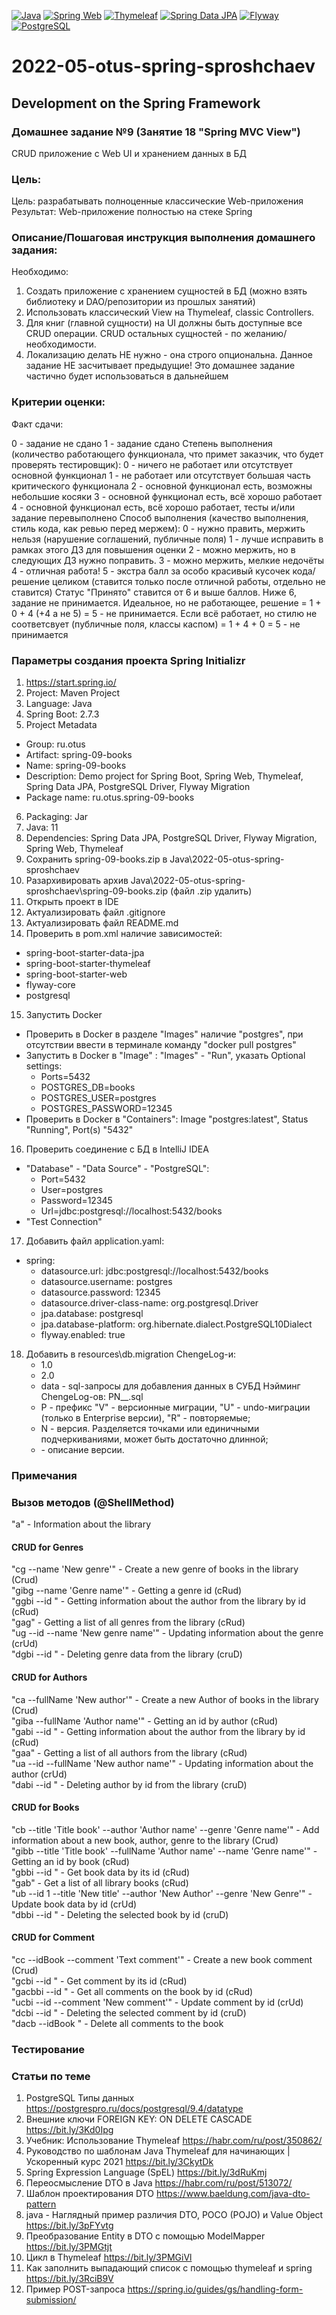 [![Java](https://img.shields.io/badge/Java-E43222??style=for-the-badge&logo=java&logoColor=FFFFFF)](https://java.com/)
[![Spring Web](https://img.shields.io/badge/Spring_Web-FFFFFF??style=for-the-badge&logo=Spring)](https://spring.io/guides/gs/serving-web-content/)
[![Thymeleaf](https://img.shields.io/badge/Thymeleaf-FFFFFF??style=for-the-badge&logo=Thymeleaf&logoColor=025B10)](https://www.thymeleaf.org/)
[![Spring Data JPA](https://img.shields.io/badge/Spring_Data_JPA-FFFFFF??style=for-the-badge&logo=Spring)](https://spring.io/projects/spring-data-jpa)
[![Flyway](https://img.shields.io/badge/Flyway-FFFFFF??style=for-the-badge&logo=Flyway&logoColor=CC0100)](https://flywaydb.org/)
[![PostgreSQL](https://img.shields.io/badge/PostgreSQL-3E6389??style=for-the-badge&logo=PostgreSQL&logoColor=FFFFFF)](https://www.postgresql.org/)

# 2022-05-otus-spring-sproshchaev
Development on the Spring Framework
-----------------------------------
### Домашнее задание №9 (Занятие 18 "Spring MVC View")
CRUD приложение с Web UI и хранением данных в БД

### Цель:
Цель: разрабатывать полноценные классические Web-приложения
Результат: Web-приложение полностью на стеке Spring

### Описание/Пошаговая инструкция выполнения домашнего задания:
Необходимо:

1. Создать приложение с хранением сущностей в БД (можно взять библиотеку и DAO/репозитории из прошлых занятий)
2. Использовать классический View на Thymeleaf, classic Controllers.
3. Для книг (главной сущности) на UI должны быть доступные все CRUD операции. CRUD остальных сущностей - по желанию/необходимости.
4. Локализацию делать НЕ нужно - она строго опциональна.
Данное задание НЕ засчитывает предыдущие!
Это домашнее задание частично будет использоваться в дальнейшем

### Критерии оценки:
Факт сдачи:

0 - задание не сдано
1 - задание сдано
Степень выполнения (количество работающего функционала, что примет заказчик, что будет проверять тестировщик):
0 - ничего не работает или отсутствует основной функционал
1 - не работает или отсутствует большая часть критического функционала
2 - основной функционал есть, возможны небольшие косяки
3 - основной функционал есть, всё хорошо работает
4 - основной функционал есть, всё хорошо работает, тесты и/или задание перевыполнено
Способ выполнения (качество выполнения, стиль кода, как ревью перед мержем):
0 - нужно править, мержить нельзя (нарушение соглашений, публичные поля)
1 - лучше исправить в рамках этого ДЗ для повышения оценки
2 - можно мержить, но в следующих ДЗ нужно поправить.
3 - можно мержить, мелкие недочёты
4 - отличная работа!
5 - экстра балл за особо красивый кусочек кода/решение целиком (ставится только после отличной работы, отдельно не ставится)
Статус "Принято" ставится от 6 и выше баллов.
Ниже 6, задание не принимается.
Идеальное, но не работающее, решение = 1 + 0 + 4 (+4 а не 5) = 5 - не принимается.
Если всё работает, но стилю не соответсвует (публичные поля, классы каспом) = 1 + 4 + 0 = 5 - не принимается

### Параметры создания проекта Spring Initializr
1. https://start.spring.io/
2. Project: Maven Project
3. Language: Java
4. Spring Boot: 2.7.3
5. Project Metadata
  - Group: ru.otus
  - Artifact: spring-09-books
  - Name: spring-09-books
  - Description: Demo project for Spring Boot, Spring Web, Thymeleaf, Spring Data JPA, PostgreSQL Driver, Flyway Migration
  - Package name: ru.otus.spring-09-books
6. Packaging: Jar
7. Java: 11
8. Dependencies: Spring Data JPA, PostgreSQL Driver, Flyway Migration, Spring Web, Thymeleaf
9. Сохранить spring-09-books.zip в Java\2022-05-otus-spring-sproshchaev
10. Разархивировать архив Java\2022-05-otus-spring-sproshchaev\spring-09-books.zip (файл .zip удалить)
11. Открыть проект в IDE
12. Актуализировать файл .gitignore
13. Актуализировать файл README.md
14. Проверить в pom.xml наличие зависимостей: 
  - spring-boot-starter-data-jpa 
  - spring-boot-starter-thymeleaf 
  - spring-boot-starter-web
  - flyway-core
  - postgresql
15. Запустить Docker
  - Проверить в Docker в разделе "Images" наличие "postgres", при отсутствии ввести в терминале команду "docker pull postgres"
  - Запустить в Docker в "Image" : "Images" - "Run", указать Optional settings: 
     - Ports=5432
     - POSTGRES_DB=books
     - POSTGRES_USER=postgres
     - POSTGRES_PASSWORD=12345
  - Проверить в Docker в "Containers": Image "postgres:latest", Status "Running", Port(s) "5432"
16. Проверить соединение с БД в IntelliJ IDEA
  - "Database" - "Data Source" - "PostgreSQL": 
     - Port=5432 
     - User=postgres 
     - Password=12345
     - Url=jdbc:postgresql://localhost:5432/books 
  - "Test Connection"
17. Добавить файл application.yaml:
  - spring:
      - datasource.url: jdbc:postgresql://localhost:5432/books
      - datasource.username: postgres
      - datasource.password: 12345
      - datasource.driver-class-name: org.postgresql.Driver
      - jpa.database: postgresql
      - jpa.database-platform: org.hibernate.dialect.PostgreSQL10Dialect
      - flyway.enabled: true
18. Добавить в resources\db.migration ChengeLog-и:
      - 1.0 
      - 2.0
      - data - sql-запросы для добавления данных в СУБД
    Нэйминг ChengeLog-ов: PN__<Description>.sql
      - P - префикс "V" - версионные миграции, "U" - undo-миграции (только в Enterprise версии), "R" - повторяемые;
      - N - версия. Разделяется точками или единичными подчеркиваниями, может быть достаточно длинной;
      - <Description> - описание версии.
### Примечания

### Вызов методов (@ShellMethod)
"a" - Information about the library <br>
#### CRUD for Genres
"cg --name 'New genre'" - Create a new genre of books in the library (Crud) <br>
"gibg --name 'Genre name'" - Getting a genre id (cRud) <br>
"ggbi --id <id genre>" - Getting information about the author from the library by id (cRud) <br>
"gag" - Getting a list of all genres from the library (cRud) <br>
"ug  --id <id genre> --name 'New genre name'" - Updating information about the genre (crUd) <br>
"dgbi --id <id genre>" - Deleting genre data from the library (cruD) <br>
#### CRUD for Authors
"ca --fullName 'New author'" - Create a new Author of books in the library (Crud) <br>
"giba --fullName 'Author name'" - Getting an id by author (cRud) <br>
"gabi --id <id author>" - Getting information about the author from the library by id (cRud) <br>
"gaa" - Getting a list of all authors from the library (cRud) <br>
"ua --id <id author> --fullName 'New author name'" - Updating information about the author (crUd) <br>
"dabi --id <id author>" - Deleting author by id from the library (cruD) <br>
#### CRUD for Books
"cb --title 'Title book' --author 'Author name' --genre 'Genre name'" - Add information about a new book, author, genre to the library (Crud) <br>
"gibb --title 'Title book' --fullName 'Author name' --name 'Genre name'" - Getting an id by book (cRud) <br>
"gbbi --id <id book>" - Get book data by its id (cRud) <br>
"gab" - Get a list of all library books (cRud) <br>
"ub --id 1 --title 'New title' --author 'New Author' --genre 'New Genre'" - Update book data by id (crUd) <br>
"dbbi --id <id book>" - Deleting the selected book by id (cruD) <br>
#### CRUD for Comment
"cc --idBook <id book> --comment 'Text comment'" - Create a new book comment (Crud) <br>
"gcbi --id <id comment>" - Get comment by its id (cRud) <br>
"gacbbi --id <id book>" - Get all comments on the book by id (cRud) <br>
"ucbi --id <id comment> --comment 'New comment'" - Update comment by id (crUd) <br>
"dcbi --id <id comment>" - Deleting the selected comment by id (cruD) <br>
"dacb --idBook <id book>" - Delete all comments to the book <br>

### Тестирование

### Статьи по теме
1. PostgreSQL Типы данных https://postgrespro.ru/docs/postgresql/9.4/datatype
2. Внешние ключи FOREIGN KEY: ON DELETE CASCADE https://bit.ly/3Kd0Ipg
3. Учебник: Использование Thymeleaf https://habr.com/ru/post/350862/
4. Руководство по шаблонам Java Thymeleaf для начинающих | Ускоренный курс 2021 https://bit.ly/3CkytDk
5. Spring Expression Language (SpEL) https://bit.ly/3dRuKmj
6. Переосмысление DTO в Java https://habr.com/ru/post/513072/
7. Шаблон проектирования DTO https://www.baeldung.com/java-dto-pattern
8. java - Наглядный пример различия DTO, POCO (POJO) и Value Object https://bit.ly/3pFYvtg
9. Преобразование Entity в DTO с помощью ModelMapper https://bit.ly/3PMGtjt
10. Цикл в Thymeleaf https://bit.ly/3PMGiVl
11. Как заполнить выпадающий список с помощью thymeleaf и spring https://bit.ly/3RciB9V
12. Пример POST-запроса https://spring.io/guides/gs/handling-form-submission/